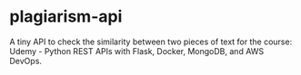 # plagiarism-api
A tiny API to check the similarity between two pieces of text for the course: Udemy - Python REST APIs with Flask, Docker, MongoDB, and AWS DevOps.